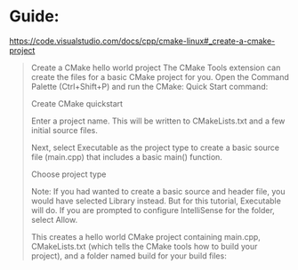 # Guide:
https://code.visualstudio.com/docs/cpp/cmake-linux#_create-a-cmake-project

>Create a CMake hello world project
>The CMake Tools extension can create the files for a basic CMake project for you. Open the Command Palette (Ctrl+Shift+P) and run the CMake: Quick Start command:
>
>Create CMake quickstart
>
>Enter a project name. This will be written to CMakeLists.txt and a few initial source files.
>
>Next, select Executable as the project type to create a basic source file (main.cpp) that includes a basic main() function.
>
>Choose project type
>
>Note: If you had wanted to create a basic source and header file, you would have selected Library instead. But for this tutorial, Executable will do. If you are prompted to configure IntelliSense for the folder, select Allow.
>
>This creates a hello world CMake project containing main.cpp, CMakeLists.txt (which tells the CMake tools how to build your project), and a folder named build for your build files:
